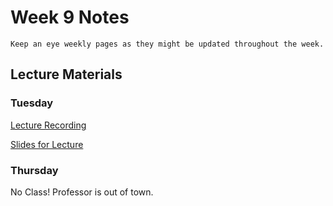 Week 9 Notes
============================

```{note}
Keep an eye weekly pages as they might be updated throughout the week.
```

## Lecture Materials


### Tuesday

[Lecture Recording](https://uci.yuja.com/V/Video?v=9209043&node=39437002&a=705195&autoplay=1)

<a href="../resources/11-28-23-alternative_interaction.pdf" >Slides for Lecture</a>


### Thursday

No Class! Professor is out of town.
